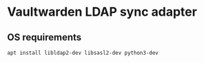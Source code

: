 # Vaultwarden LDAP sync adapter

## OS requirements

```shell
apt install libldap2-dev libsasl2-dev python3-dev
```